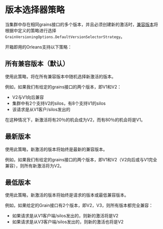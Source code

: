 # 版本选择器策略

当集群中存在相同grains接口的多个版本，并且必须创建新的激活时，[兼容版本](compatible_grains.md)将根据中定义的策略进行选择`GrainVersioningOptions.DefaultVersionSelectorStrategy`。

开箱即用的Orleans支持以下策略：

## 所有兼容版本（默认）

使用此策略，将在所有兼容版本中随机选择新激活的版本。

例如，如果我们有给定的grains接口的两个版本，即V1和V2：

-   V2与V1向后兼容
-   集群中有2个支持V2的silos，有8个支持V1的silos
-   该请求是从V1客户/silos发出的

在这种情况下，新激活将有20％的机会成为V2，而有80％的机会将是V1。

## 最新版本

使用此策略，新激活的版本将始终是最新的兼容版本。

例如，如果我们有给定的grains接口的两个版本，即V1和V2（V2向后或与V1完全兼容），则所有新激活将为V2。

## 最低版本

使用此策略，新激活的版本将始终是请求的版本或最低兼容版本。

例如，如果给定的Grain接口有2个版本，即V2，V3，则所有版本都完全兼容：

-   如果请求是从V1客户端/silos发出的，则新的激活将是V2
-   如果请求是从V3客户端/silos发出的，则新的激活也将是V2
